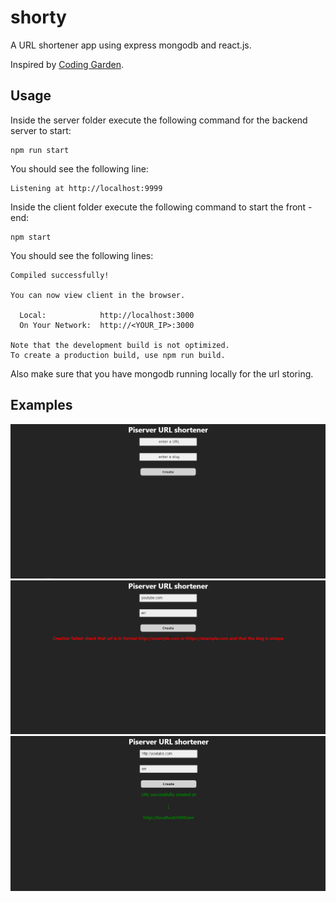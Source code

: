 # shorty

A URL shortener app using express mongodb and react.js.

Inspired by [Coding Garden](https://www.youtube.com/watch?v=gq5yubc1u18).

## Usage

Inside the server folder execute the following command for the backend server to start:
```
npm run start
```

You should see the following line:

```
Listening at http://localhost:9999
```

Inside the client folder execute the following command to start the front - end:

```
npm start
```
You should see the following lines:

```
Compiled successfully!

You can now view client in the browser.

  Local:            http://localhost:3000
  On Your Network:  http://<YOUR_IP>:3000

Note that the development build is not optimized.
To create a production build, use npm run build.
```

Also make sure that you have mongodb running locally for the url storing.

## Examples

<p align="center">
  <img src="examples/ex1.png" /> 
  <img src="examples/ex2.png" /> 
  <img src="examples/ex3.png" /> 
</p>
